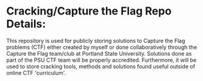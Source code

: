 Cracking/Capture the Flag Repo Details:
=======================================

This repository is used for publicly storing solutions to Capture the Flag problems (CTF) either created by myself or done collaboratively through the Capture the Flag team/club at Portland State University. Solutions done as part of the PSU CTF team will be properly accredited. Furthermore, it will be used to store cracking tools, methods and solutions found useful outside of online CTF 'curriculum'. 